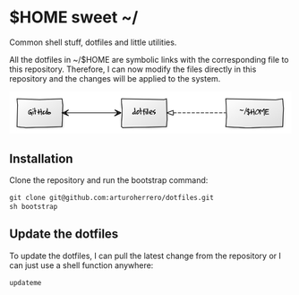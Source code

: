 # $HOME sweet ~/

Common shell stuff, dotfiles and little utilities.

All the dotfiles in ~/$HOME are symbolic links with the corresponding file to
this repository. Therefore, I can now modify the files directly in this
repository and the changes will be applied to the system.

![GitHub <-> dotfiles <- ~/$HOME](images/github-dotfiles-home.jpg)

## Installation

Clone the repository and run the bootstrap command:

```shell
git clone git@github.com:arturoherrero/dotfiles.git
sh bootstrap
```

## Update the dotfiles

To update the dotfiles, I can pull the latest change from the repository or I
can just use a shell function anywhere:

```shell
updateme
```
